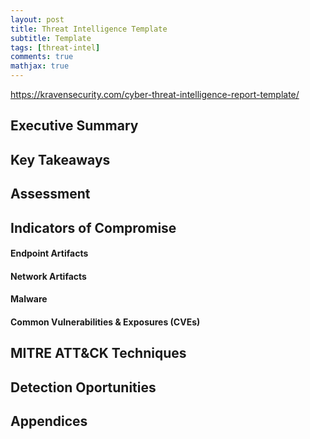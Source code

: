 ```yaml
---
layout: post
title: Threat Intelligence Template
subtitle: Template
tags: [threat-intel]
comments: true
mathjax: true
---
```

https://kravensecurity.com/cyber-threat-intelligence-report-template/

## Executive Summary

## Key Takeaways

## Assessment

## Indicators of Compromise

#### Endpoint Artifacts

#### Network Artifacts

#### Malware

#### Common Vulnerabilities & Exposures (CVEs)

## MITRE ATT&CK Techniques

## Detection Oportunities

## Appendices